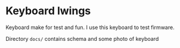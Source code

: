 # Keyboard lwings

Keyboard make for test and fun. I use this keyboard to test firmware. 
 
Directory `docs/` contains schema and some photo of keyboard 